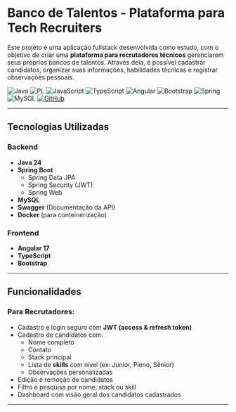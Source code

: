 # Banco de Talentos - Plataforma para Tech Recruiters

Este projeto é uma aplicação fullstack desenvolvida como estudo, com o objetivo de criar uma **plataforma para recrutadores técnicos** gerenciarem seus próprios bancos de talentos. Através dela, é possível cadastrar candidatos, organizar suas informações, habilidades técnicas e registrar observações pessoais.


![Java](https://img.shields.io/badge/java-%23ED8B00.svg?style=for-the-badge&logo=openjdk&logoColor=white)
![PL](https://img.shields.io/badge/PL%2FSQL-FFFFFF?style=for-the-badge&logo=oracle&logoColor=FF0000&labelColor=FFFFFF&color=FF0000)
![JavaScript](https://img.shields.io/badge/JavaScript-F7DF1E?style=for-the-badge&logo=javascript&logoColor=black)
![TypeScript](https://img.shields.io/badge/TypeScript-007ACC?style=for-the-badge&logo=typescript&logoColor=white)
![Angular](https://img.shields.io/badge/Angular-DD0031?style=for-the-badge&logo=angular&logoColor=white)
![Bootstrap](https://img.shields.io/badge/-boostrap-0D1117?style=for-the-badge&logo=bootstrap&labelColor=0D1117)
![Spring](https://img.shields.io/badge/spring-%236DB33F.svg?style=for-the-badge&logo=spring&logoColor=white)
![MySQL](https://img.shields.io/badge/MySQL-00000F?style=for-the-badge&logo=mysql&logoColor=white)
[![GitHub](https://img.shields.io/badge/GitHub-100000?style=for-the-badge&logo=github&logoColor=white)](https://github.com/HectorFrance)

---

## Tecnologias Utilizadas

### Backend
- **Java 24**
- **Spring Boot**
  - Spring Data JPA
  - Spring Security (JWT)
  - Spring Web
- **MySQL**
- **Swagger** (Documentação da API)
- **Docker** (para conteinerização)

### Frontend
- **Angular 17**
- **TypeScript**
- **Bootstrap**

---

## Funcionalidades

### Para Recrutadores:
- Cadastro e login seguro com **JWT (access & refresh token)**
- Cadastro de candidatos com:
  - Nome completo
  - Contato
  - Stack principal
  - Lista de **skills** com nível (ex: Junior, Pleno, Sênior)
  - Observações personalizadas
- Edição e remoção de candidatos
- Filtro e pesquisa por nome, stack ou skill
- Dashboard com visão geral dos candidatos cadastrados

---
